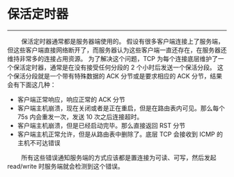 # 保活定时器
***

&emsp;&emsp;
保活定时器通常都是服务器端使用的。
假设有很多客户端连接上了服务端，但这些客户端直接网络断开了，而服务器认为这些客户端一直还存在，在服务器还维持非常多的连接占用资源。
为了解决这个问题，TCP 为每个连接底层维护了一个保活定时器，通常是在没有接受任何分段的 2 个小时后发送一个保活分段。
这个保活分段就是一个带有特殊数据的 ACK 分节或是要求相应的 ACK 分节，结果会有下面这几种：

+ 客户端正常响应，响应正常的 ACK 分节
+ 客户端主机崩溃，现在关闭或者是正在重启，但是在路由表内可见。那么每个 75s 内会重发一次，发送 10 次之后连接超时。
+ 客户端主机崩溃，但是已经启动完毕。那么直接返回 RST 分节
+ 客户端主机正常允许，但是从路由表中删除了。底层 TCP 会接收到 ICMP 的主机不可达错误

&emsp;&emsp;
所有这些错误通知服务端的方式应该都是置连接为可读、可写，然后发起 read/write 时服务端就会检测到这个错误。